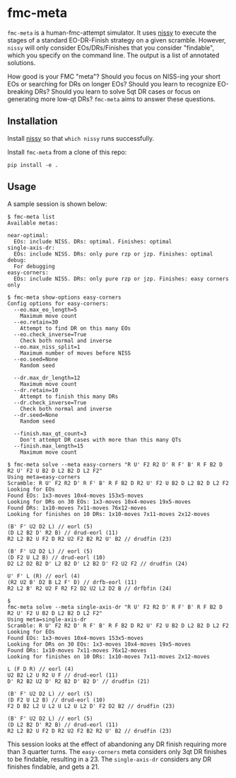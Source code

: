 # fmc-meta

`fmc-meta` is a human-fmc-attempt simulator. It uses [nissy](https://nissy.tronto.net/) to execute the stages of a standard EO-DR-Finish strategy on a given scramble. However, `nissy` will only consider EOs/DRs/Finishes that you consider "findable", which you specify on the command line. The output is a list of annotated solutions.

How good is your FMC "meta"? Should you focus on NISS-ing your short EOs or searching for DRs on longer EOs? Should you learn to recognize EO-breaking DRs? Should you learn to solve 5qt DR cases or focus on generating more low-qt DRs?  `fmc-meta` aims to answer these questions.

## Installation

Install [nissy](https://nissy.tronto.net/) so that `which nissy` runs successfully.

Install `fmc-meta` from a clone of this repo:
```
pip install -e .
```

## Usage

A sample session is shown below:
```
$ fmc-meta list
Available metas:

near-optimal:
  EOs: include NISS. DRs: optimal. Finishes: optimal
single-axis-dr:
  EOs: include NISS. DRs: only pure rzp or jzp. Finishes: optimal
debug:
  For debugging
easy-corners:
  EOs: include NISS. DRs: only pure rzp or jzp. Finishes: easy corners only

$ fmc-meta show-options easy-corners
Config options for easy-corners:
  --eo.max_eo_length=5
    Maximum move count
  --eo.retain=30
    Attempt to find DR on this many EOs
  --eo.check_inverse=True
    Check both normal and inverse
  --eo.max_niss_split=1
    Maximum number of moves before NISS
  --eo.seed=None
    Random seed

  --dr.max_dr_length=12
    Maximum move count
  --dr.retain=10
    Attempt to finish this many DRs
  --dr.check_inverse=True
    Check both normal and inverse
  --dr.seed=None
    Random seed

  --finish.max_qt_count=3
    Don't attempt DR cases with more than this many QTs
  --finish.max_length=15
    Maximum move count

$ fmc-meta solve --meta easy-corners "R U' F2 R2 D' R F' B' R F B2 D R2 U' F2 U B2 D L2 B2 D L2 F2"
Using meta=easy-corners
Scramble: R U' F2 R2 D' R F' B' R F B2 D R2 U' F2 U B2 D L2 B2 D L2 F2
Looking for EOs
Found EOs: 1x3-moves 10x4-moves 153x5-moves
Looking for DRs on 30 EOs: 1x3-moves 10x4-moves 19x5-moves
Found DRs: 1x10-moves 7x11-moves 76x12-moves
Looking for finishes on 10 DRs: 1x10-moves 7x11-moves 2x12-moves

(B' F' U2 D2 L) // eorl (5)
(D L2 B2 D' R2 B) // drud-eorl (11)
R2 L2 B2 U F2 D R2 U2 F2 B2 R2 U' B2 // drudfin (23)

(B' F' U2 D2 L) // eorl (5)
(D F2 U L2 B) // drud-eorl (10)
D2 L2 D2 B2 D' L2 B2 D' L2 B2 D' F2 U2 F2 // drudfin (24)

U' F' L (R) // eorl (4)
(R2 U2 B' D2 B L2 F' D) // drfb-eorl (11)
R2 L2 B' R2 U2 F R2 F2 D2 U2 L2 D2 B // drfbfin (24)

$ 
fmc-meta solve --meta single-axis-dr "R U' F2 R2 D' R F' B' R F B2 D R2 U' F2 U B2 D L2 B2 D L2 F2"
Using meta=single-axis-dr
Scramble: R U' F2 R2 D' R F' B' R F B2 D R2 U' F2 U B2 D L2 B2 D L2 F2
Looking for EOs
Found EOs: 1x3-moves 10x4-moves 153x5-moves
Looking for DRs on 30 EOs: 1x3-moves 10x4-moves 19x5-moves
Found DRs: 1x10-moves 7x11-moves 76x12-moves
Looking for finishes on 10 DRs: 1x10-moves 7x11-moves 2x12-moves

L (F D R) // eorl (4)
U2 B2 L2 U R2 U F // drud-eorl (11)
D' R2 B2 U2 D' R2 B2 D' B2 D' // drudfin (21)

(B' F' U2 D2 L) // eorl (5)
(D F2 U L2 B) // drud-eorl (10)
F2 D B2 L2 U L2 U L2 U L2 D' F2 D2 B2 // drudfin (23)

(B' F' U2 D2 L) // eorl (5)
(D L2 B2 D' R2 B) // drud-eorl (11)
R2 L2 B2 U F2 D R2 U2 F2 B2 R2 U' B2 // drudfin (23)
```

This session looks at the effect of abandoning any DR finish requiring more than 3 quarter turns. 
The `easy-corners` meta considers only 3qt DR finishes to be findable, resulting in a 23. 
The `single-axis-dr` considers any DR finishes findable, and gets a 21.
